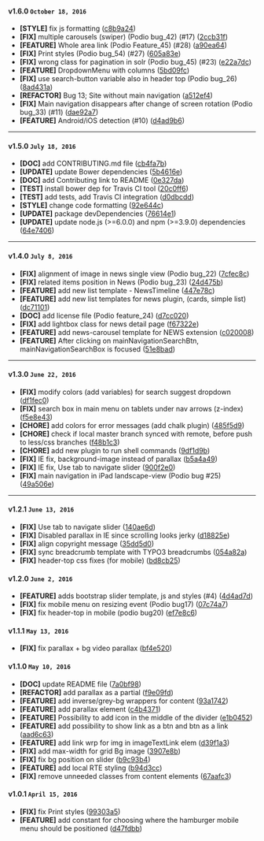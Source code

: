 
#### v1.6.0 `October 18, 2016`
- **[STYLE]** fix js formatting ([c8b9a24](https://github.com/t3kit/felayout_t3kit/commit/c8b9a24))
- **[FIX]** multiple carousels (swiper) (Podio bug_42) (#17) ([2ccb31f](https://github.com/t3kit/felayout_t3kit/commit/2ccb31f))
- **[FEATURE]** Whole area link (Podio Feature_45) (#28) ([a90ea64](https://github.com/t3kit/felayout_t3kit/commit/a90ea64))
- **[FIX]** Print styles (Podio bug_54) (#27) ([605a83e](https://github.com/t3kit/felayout_t3kit/commit/605a83e))
- **[FIX]** wrong class for pagination in solr (Podio bug_45) (#23) ([e22a7dc](https://github.com/t3kit/felayout_t3kit/commit/e22a7dc))
- **[FEATURE]** DropdownMenu with columns ([5bd09fc](https://github.com/t3kit/felayout_t3kit/commit/5bd09fc))
- **[FIX]** use search-button variable also in header top (Podio bug_26) ([8ad431a](https://github.com/t3kit/felayout_t3kit/commit/8ad431a))
- **[REFACTOR]** Bug 13; Site without main navigation ([a512ef4](https://github.com/t3kit/felayout_t3kit/commit/a512ef4))
- **[FIX]** Main navigation disappears after change of screen rotation (Podio bug_33) (#11) ([dae92a7](https://github.com/t3kit/felayout_t3kit/commit/dae92a7))
- **[FEATURE]** Android/iOS detection (#10) ([d4ad9b6](https://github.com/t3kit/felayout_t3kit/commit/d4ad9b6))

***

#### v1.5.0 `July 18, 2016`
- **[DOC]** add CONTRIBUTING.md file ([cb4fa7b](https://github.com/t3kit/felayout_t3kit/commit/cb4fa7b))
- **[UPDATE]** update Bower dependencies ([5b4616e](https://github.com/t3kit/felayout_t3kit/commit/5b4616e))
- **[DOC]** add Contributing link to README ([0e327da](https://github.com/t3kit/felayout_t3kit/commit/0e327da))
- **[TEST]** install bower dep for Travis CI tool ([20c0ff6](https://github.com/t3kit/felayout_t3kit/commit/20c0ff6))
- **[TEST]** add tests, add Travis CI integration ([d0dbcdd](https://github.com/t3kit/felayout_t3kit/commit/d0dbcdd))
- **[STYLE]** change code formatting ([92e644c](https://github.com/t3kit/felayout_t3kit/commit/92e644c))
- **[UPDATE]** package devDependencies ([76614e1](https://github.com/t3kit/felayout_t3kit/commit/76614e1))
- **[UPDATE]** update node.js (>=6.0.0) and npm (>=3.9.0) dependencies ([64e7406](https://github.com/t3kit/felayout_t3kit/commit/64e7406))

***

#### v1.4.0 `July 8, 2016`
- **[FIX]** alignment of image in news single view (Podio bug_22) ([7cfec8c](https://github.com/t3kit/felayout_t3kit/commit/7cfec8c))
- **[FIX]** related items position in News (Podio bug_23) ([24d475b](https://github.com/t3kit/felayout_t3kit/commit/24d475b))
- **[FEATURE]** add new list template - NewsTimeline ([447e78c](https://github.com/t3kit/felayout_t3kit/commit/447e78c))
- **[FEATURE]** add new list templates for news plugin, (cards, simple list) ([dc71101](https://github.com/t3kit/felayout_t3kit/commit/dc71101))
- **[DOC]** add license file (Podio feature_24) ([d7cc020](https://github.com/t3kit/felayout_t3kit/commit/d7cc020))
- **[FIX]** add lightbox class for news detail page ([f67322e](https://github.com/t3kit/felayout_t3kit/commit/f67322e))
- **[FEATURE]** add news-carousel template for NEWS extension ([c020008](https://github.com/t3kit/felayout_t3kit/commit/c020008))
- **[FEATURE]** After clicking on mainNavigationSearchBtn, mainNavigationSearchBox is focused ([51e8bad](https://github.com/t3kit/felayout_t3kit/commit/51e8bad))

***

#### v1.3.0 `June 22, 2016`
- **[FIX]** modify colors (add variables) for search suggest dropdown ([df1fec0](https://github.com/t3kit/felayout_t3kit/commit/df1fec0))
- **[FIX]** search box in main menu on tablets under nav arrows (z-index) ([f5e8e43](https://github.com/t3kit/felayout_t3kit/commit/f5e8e43))
- **[CHORE]** add colors for error messages (add chalk plugin) ([485f5d9](https://github.com/t3kit/felayout_t3kit/commit/485f5d9))
- **[CHORE]** check if local master branch synced with remote, before push to less/css branches ([f48b1c3](https://github.com/t3kit/felayout_t3kit/commit/f48b1c3))
- **[CHORE]** add new plugin to run shell commands ([9df1d9b](https://github.com/t3kit/felayout_t3kit/commit/9df1d9b))
- **[FIX]** IE fix, background-image instead of parallax ([b5a4a49](https://github.com/t3kit/felayout_t3kit/commit/b5a4a49))
- **[FIX]** IE fix, Use tab to navigate slider ([900f2e0](https://github.com/t3kit/felayout_t3kit/commit/900f2e0))
- **[FIX]** main navigation in iPad landscape-view (Podio bug #25) ([49a506e](https://github.com/t3kit/felayout_t3kit/commit/49a506e))

***
#### v1.2.1 `June 13, 2016`
- **[FIX]** Use tab to navigate slider ([140ae6d](https://github.com/t3kit/felayout_t3kit/commit/140ae6d))
- **[FIX]** Disabled parallax in IE since scrolling looks jerky ([d18825e](https://github.com/t3kit/felayout_t3kit/commit/d18825e))
- **[FIX]** align copyright message ([35dd5d0](https://github.com/t3kit/felayout_t3kit/commit/35dd5d0))
- **[FIX]** sync breadcrumb template with TYPO3 breadcrumbs ([054a82a](https://github.com/t3kit/felayout_t3kit/commit/054a82a))
- **[FIX]** header-top css fixes (for mobile) ([bd8cb25](https://github.com/t3kit/felayout_t3kit/commit/bd8cb25))

#### v1.2.0 `June 2, 2016`
- **[FEATURE]** adds bootstrap slider template, js and styles (#4) ([4d4ad7d](https://github.com/t3kit/felayout_t3kit/commit/4d4ad7d))
- **[FIX]** fix mobile menu on resizing event (Podio bug17) ([07c74a7](https://github.com/t3kit/felayout_t3kit/commit/07c74a7))
- **[FIX]** fix header-top in mobile (podio bug20) ([ef7e8c6](https://github.com/t3kit/felayout_t3kit/commit/ef7e8c6))

#### v1.1.1 `May 13, 2016`
- **[FIX]** fix parallax + bg video parallax ([bf4e520](https://github.com/t3kit/felayout_t3kit/commit/bf4e520))

#### v1.1.0 `May 10, 2016`
- **[DOC]** update README file ([7a0bf98](https://github.com/t3kit/felayout_t3kit/commit/7a0bf98))
- **[REFACTOR]** add parallax as a partial ([f9e09fd](https://github.com/t3kit/felayout_t3kit/commit/f9e09fd))
- **[FEATURE]** add inverse/grey-bg wrappers for content ([93a1742](https://github.com/t3kit/felayout_t3kit/commit/93a1742))
- **[FEATURE]** add parallax element ([c4b4371](https://github.com/t3kit/felayout_t3kit/commit/c4b4371))
- **[FEATURE]** Possibility to add icon in the middle of the divider ([e1b0452](https://github.com/t3kit/felayout_t3kit/commit/e1b0452))
- **[FEATURE]** add possibility to show link as a btn and btn as a link ([aad6c63](https://github.com/t3kit/felayout_t3kit/commit/aad6c63))
- **[FEATURE]** add link wrp for img in imageTextLink elem ([d39f1a3](https://github.com/t3kit/felayout_t3kit/commit/d39f1a3))
- **[FIX]** add max-width for grid Bg image ([3907e8b](https://github.com/t3kit/felayout_t3kit/commit/3907e8b))
- **[FIX]** fix bg position on slider ([b9c93b4](https://github.com/t3kit/felayout_t3kit/commit/b9c93b4))
- **[FEATURE]** add local RTE styling ([b94d3cc](https://github.com/t3kit/felayout_t3kit/commit/b94d3cc))
- **[FIX]** remove unneeded classes from content elements ([67aafc3](https://github.com/t3kit/felayout_t3kit/commit/67aafc3))

#### v1.0.1 `April 15, 2016`
- **[FIX]** fix Print styles ([99303a5](https://github.com/t3kit/felayout_t3kit/commit/99303a5))
- **[FEATURE]** add constant for choosing where the hamburger mobile menu should be positioned ([d47fdbb](https://github.com/t3kit/felayout_t3kit/commit/d47fdbb))

